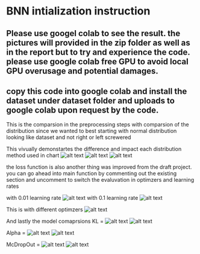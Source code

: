 # BNN intialization instruction

## Please use googel colab to see the result. the pictures will provided in the zip folder as well as in the report but to try and experience the code. please use google colab free GPU to avoid local GPU overusage and potential damages.

## copy this code into google colab and install the dataset under dataset folder and uploads to google colab upon request by the code.


This is the comparsion in the preprocessing steps with comparsion of the distribution since we wanted to best starting with normal distribution looking like dataset and not right or left screwered

This vivually demonstartes the difference and impact each distribution method used in chart 
![alt text](image.png)
![alt text](image-1.png)
![alt text](image-2.png)


the loss function is also another thing was improved from the draft project. 
you can go ahead into main function by commenting out the existing section and uncomment to switch the evaluvation in optimzers and learning rates

with 0.01 learning rate
![alt text](image-3.png) 
with 0.1 learning rate
![alt text](image-4.png)

This is with different optimzers
![alt text](image-5.png)



And lastly the model comaprsions
KL = 
![alt text](image-16.png)
![alt text](image-17.png)

Alpha = 
![alt text](image-18.png)
![alt text](image-19.png)

McDropOut = 
![alt text](image-20.png)
![alt text](image-21.png)